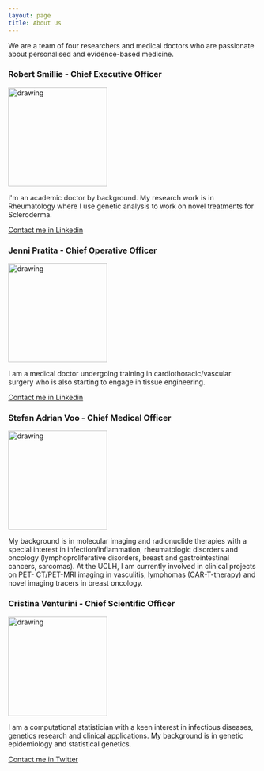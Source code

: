 ```yaml
---
layout: page
title: About Us
---
```



We are a team of four researchers and medical doctors who are passionate about personalised and evidence-based medicine. 


### Robert Smillie - Chief Executive Officer

<img src="https://cristina86cristina.github.io/Option-AccelerateTeam4UCL/assets/img/rob.png" alt="drawing" width="200"/>

I'm an academic doctor by background. My research work is in Rheumatology where I use genetic analysis to work on novel treatments for Scleroderma. 

[Contact me in Linkedin](https://www.linkedin.com/in/robert-smillie/)


### Jenni Pratita - Chief Operative Officer 

<img src="https://cristina86cristina.github.io/Option-AccelerateTeam4UCL/assets/img/jenni.png" alt="drawing" width="200"/>

I am a medical doctor undergoing training in cardiothoracic/vascular surgery who is also starting to engage in tissue engineering.

[Contact me in Linkedin](
https://www.linkedin.com/in/jennipratita/)


### Stefan Adrian Voo - Chief Medical Officer 

<img src="https://cristina86cristina.github.io/Option-AccelerateTeam4UCL/assets/img/stefan.png" alt="drawing" width="200"/>

My background is in molecular imaging and radionuclide therapies with a special interest in infection/inflammation, rheumatologic disorders and oncology (lymphoproliferative disorders, breast and gastrointestinal cancers, sarcomas). At the UCLH, I am currently involved in clinical projects on PET- CT/PET-MRI imaging in vasculitis, lymphomas (CAR-T-therapy) and novel imaging tracers in breast oncology.


### Cristina Venturini - Chief Scientific Officer 

<img src="https://cristina86cristina.github.io/Option-AccelerateTeam4UCL/assets/img/cristina.png" alt="drawing" width="200"/>


I am a computational statistician with a keen interest in infectious diseases, genetics research and clinical applications. My
background is in genetic epidemiology and statistical genetics.

[Contact me in Twitter](https://twitter.com/cristina_ventu)


